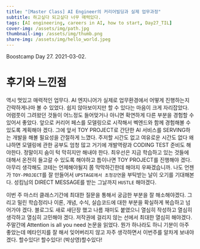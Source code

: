 ```yaml
---
title: "[Master Class] AI Engineer의 커리어빌딩과 실제 업무과정"
subtitle: 하고싶다 되고싶다 너무 매력있다.
tags: [AI engineering, careers in AI, how to start, Day27_TIL]
cover-img: /assets/img/path.jpg
thumbnail-img: /assets/img/thumb.png
share-img: /assets/img/hello_world.jpeg
---
```


Boostcamp Day 27. 2021-03-02.

# 후기와 느낀점

역시 멋있고 매력적인 업무다. AI 엔지니어가 실제로 업무환경에서 어떻게 진행하는지 간략하게나마 볼 수 있었다. 쉽지 않아보이지만 할 수 있다는 마음이 크게 자리잡았다. 어렴풋이 그려왔던 것들이 어느정도 들어맞거나 아니면 확연하게 다른 부분을 경험할 수 있어서 좋았다. 앞으로 커리어 페스를 모델링으로 시작해서 벡엔드와 함께 경험해볼 수 있도록 계획해야 겠다. 그에 앞서 TOY PROJECT로 간단한 AI 서비스를 SERVING하는 개발을 해볼 필요성을 간절하게 느꼈다. 주저할 시간도 없고 여유로운 시간도 없다 왜냐하면 모델링에 관한 공부도 엄청 많고 거기에 개발역량과 CODING TEST 준비도 해야한다. 정말이지 숨이 턱 막히지만 해내야 한다. 최우선은 지금 학습하고 있는 것들에 대해서 온전히 들고갈 수 있도록 해야하고 틈이나면 TOY PROJECT를 진행해야 겠다. 아무리 생각해도 코테는 언제해야될지 쫌 막막하긴한데 해야지 우짜겠습니까. 나도 언젠가 `TOY-PROJECT`를 잘 만들어서 `UPSTAGE에서 초청강연`을 부탁받는 날이 오기를 기대해본다. 성킴님의 DIRECT MESSAGE를 받는 그날까지 `HUSTLE` 해야겠다.

이번 주 마스터 클래스기간에 최대한 질문을 통해서 궁금한 부분을 잘 해소해야겠다. 그리고 밀린 학습정리나 이론, 개념, 수식, 실습코드에 대한 부분을 확실하게 복습하고 넘어가야 겠다. 블로그도 새로 새단장 했고 나름 재미도 붙였으니 열심히 작성하고 열심히 생각하고 열심히 고민해야 겠다. 저작권에 걸리지 않는 선에서 최대한 열심히 해야겠다. 주말간에 Attention is all you need 논문을 읽었다. 뭔가 하나라도 하니 기분이 아주 좋았는데 메타인지를 잘 해서 잊어버리지 않고 자주 생각하면서 이번주를 알차게 보내야겠다. 할수있다! 할수있다! (박상영)할수있다!
